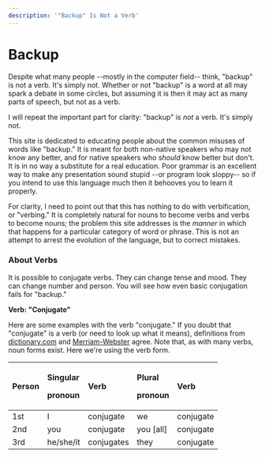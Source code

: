 ```yaml
---
description: '"Backup" Is Not a Verb'
---
```


# Backup

Despite what many people --mostly in the computer field-- think, "backup" is not a verb. It's simply not. Whether or not "backup" is a word at all may spark a debate in some circles, but assuming it is then it may act as many parts of speech, but not as a verb.

I will repeat the important part for clarity: "backup" is _not_ a verb. It's simply not.

This site is dedicated to educating people about the common misuses of words like "backup." It is meant for both non-native speakers who may not know any better, and for native speakers who _should_ know better but don't. It is in no way a substitute for a real education. Poor grammar is an excellent way to make any presentation sound stupid --or program look sloppy-- so if you intend to use this language much then it behooves you to learn it properly.

For clarity, I need to point out that this has nothing to do with verbification, or "verbing." It is completely natural for nouns to become verbs and verbs to become nouns; the problem this site addresses is the _manner_ in which that happens for a particular category of word or phrase. This is not an attempt to arrest the evolution of the language, but to correct mistakes.

### About Verbs

It is possible to conjugate verbs. They can change tense and mood. They can change number and person. You will see how even basic conjugation fails for "backup."

**Verb: "Conjugate"**

Here are some examples with the verb "conjugate." If you doubt that "conjugate" is a verb \(or need to look up what it means\), definitions from [dictionary.com](http://dictionary.reference.com/search?q=conjugate) and [Merriam-Webster](http://webster.com/dictionary/conjugate) agree. Note that, as with many verbs, noun forms exist. Here we're using the verb form.

<table>
  <thead>
    <tr>
      <th style="text-align:left">Person</th>
      <th style="text-align:left">
        <p>Singular</p>
        <p>pronoun</p>
      </th>
      <th style="text-align:left">Verb</th>
      <th style="text-align:left">
        <p>Plural</p>
        <p>pronoun</p>
      </th>
      <th style="text-align:left">Verb</th>
    </tr>
  </thead>
  <tbody>
    <tr>
      <td style="text-align:left">1st</td>
      <td style="text-align:left">I</td>
      <td style="text-align:left">conjugate</td>
      <td style="text-align:left">we</td>
      <td style="text-align:left">conjugate</td>
    </tr>
    <tr>
      <td style="text-align:left">2nd</td>
      <td style="text-align:left">you</td>
      <td style="text-align:left">conjugate</td>
      <td style="text-align:left">you [all]</td>
      <td style="text-align:left">conjugate</td>
    </tr>
    <tr>
      <td style="text-align:left">3rd</td>
      <td style="text-align:left">he/she/it</td>
      <td style="text-align:left">conjugates</td>
      <td style="text-align:left">they</td>
      <td style="text-align:left">conjugate</td>
    </tr>
  </tbody>
</table>

